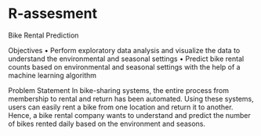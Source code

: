 # R-assesment
Bike Rental Prediction

Objectives
• Perform exploratory data analysis and visualize the data to
understand the environmental and seasonal settings
• Predict bike rental counts based on environmental and 
seasonal settings with the help of a machine learning 
algorithm

Problem Statement
In bike-sharing systems, the entire process from membership to rental and return 
has been automated. Using these systems, users can easily rent a bike from one 
location and return it to another. Hence, a bike rental company wants to 
understand and predict the number of bikes rented daily based on the 
environment and seasons.

